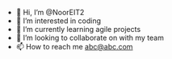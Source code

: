 - 👋 Hi, I’m @NoorEIT2
- 👀 I’m interested in coding
- 🌱 I’m currently learning agile projects
- 💞️ I’m looking to collaborate on with my team
- 📫 How to reach me abc@abc.com

<!---
NoorEIT2/NoorEIT2 is a ✨ special ✨ repository because its `README.md` (this file) appears on your GitHub profile.
You can click the Preview link to take a look at your changes.
--->
